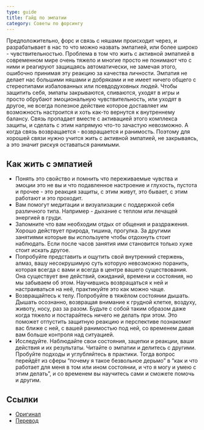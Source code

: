 ```yaml
---
type: guide
title: Гайд по эмпатии
category: Советы по форсингу
---
```




Предположительно, форс и связь с няшами происходит через, и разрабатывает в нас то что можно назвать эмпатией, или более широко - чувствительностью. Проблема в том что жить с активной эмпатией в современном мире очень тяжело и многие просто не понимают что с ними и реагируют защищаясь автоматически, не замечая этого, ошибочно принимая эту реакцию за качества личности. Эмпатия не делает нас большими няшами и добряками и не имеет ничего общего с стереотипами избалованных или псевдодуховных людей. Чтобы защитить себя, эмпаты закрываются, спиваются, уходят в игры и просто обрубают эмоциональную чувствительность, или уходят в другое, не всегда полезное действие которое доставляет им возможность настроится и хоть как-то вернутся к внутреннему балансу. Связь пропадает вместе с активацией этого комплекса защиты, и сделать с этим напрямую что-то зачастую невозможно. А когда связь возвращается - возвращается и ранимость. Поэтому для хорошей связи нужно учится жить с активной эмпатией, не закрываясь, а это значит рискуя оставаться ранимыми.

## Как жить с эмпатией
  - Понять это свойство и помнить что переживаемые чувства и эмоции это не вы и что подавленное настроение и глухость, пустота и прочее - это реакция защиты, с этим живут, это бывает, с этим работают и это проходит.
  - Вам помогут медитации и визуализации с поддержкой себя различного типа. Например - дыхание с теплом или лечащей энергией в груди.
  - Запомните что вам необходим отдых от общения и раздражения. Хорошо действует природа, тишина, прогулка. За другими занятиями которые вы используете чтобы отдохнуть стоит наблюдать. Если после часов занятия ими становится только хуже стоит искать другое.
  - Попробуйте представить и ощутить свой внутренний стержень, алмаз, вашу несокрушимую суть которую невозможно поранить, которая всегда с вами и всегда в центре вашего существования. Она существует вне действий, ожиданий, времени и состояния, но мы забываем об этом. Научившись возвращаться к ней и настраиваться на неё, практикуйте это как можно чаще.
  - Возвращайтесь к телу. Попробуйте в тяжёлом состоянии дышать. Дышать осознанно, возвращая внимание к грудной клетке, воздуху, животу, носу, раз за разом. Будьте с собой таким образом даже когда тяжело и постарайтесь ничего не делать при этом. Это поможет отпустить защитную реакцию и перспективе познакомит вас ближе с ней, с вашей ранимостью под ней, со временем давая вам больше контроля над ситуацией.
  - Исследуйте. Наблюдайте свои состояния, зацепки и реакции, ваши действия и их результаты. Читайте о эмпатии и делитесь с другими. Пробуйте подходы и углубляйтесь в практики. Тогда вопрос перейдёт из сферы “почему я такое безвольное дерьмо” в “как и что работает для меня в том или ином состоянии, и что я могу и умею с этим делать”, и со временем вы научитесь сами и сможете помочь и другим.

## Ссылки
  * [Оригинал](http://panatmansam.tumblr.com/post/77356391591)
  * [Перевод](http://foolstulpa.tumblr.com/post/81464938797)